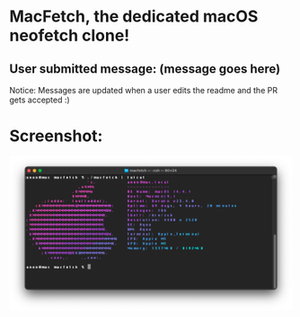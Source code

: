 # MacFetch, the dedicated macOS neofetch clone!

## User submitted message: (message goes here)
Notice: Messages are updated when a user edits the readme and the PR gets accepted :)

# Screenshot:

![alt text](macfetch.png "Title")
